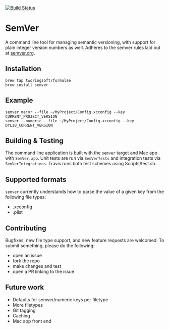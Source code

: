 [![Build Status](https://travis-ci.org/TwoRingSoft/semver.svg?branch=master)](https://travis-ci.org/TwoRingSoft/semver)

# SemVer

A command line tool for managing semantic versioning, with support for plain integer version numbers as well. Adheres to the semver rules laid out at [semver.org](http://semver.org).

## Installation

```
brew tap tworingsoft/formulae
brew install semver
```
## Example

```
semver major --file ~/MyProject/Config.xcconfig --key CURRENT_PROJECT_VERSION
semver --numeric --file ~/MyProject/Config.xcconfig --key DYLIB_CURRENT_VERSION
```

## Building & Testing

The command line application is built with the `semver` target and Mac app with `SemVer.app`. Unit tests are run via `SemVerTests` and integration tests via `SemVerIntegrations`. Travis runs both test schemes using Scripts/test.sh.

## Supported formats

`semver` currently understands how to parse the value of a given key from the following file types:

- .xcconfig
- .plist

## Contributing

Bugfixes, new file type support, and new feature requests are welcomed. To submit something, please do the following:

- open an issue
- fork the repo
- make changes and test
- open a PR linking to the issue

## Future work

- Defaults for semver/numeric keys per filetype
- More filetypes
- Git tagging
- Caching
- Mac app front end
